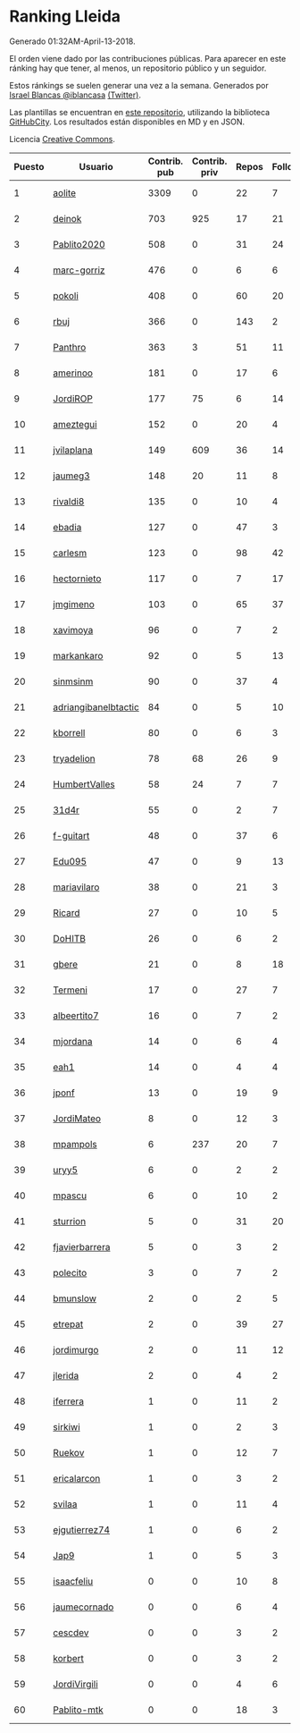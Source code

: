 # Ranking Lleida

Generado 01:32AM-April-13-2018.

El orden viene dado por las contribuciones públicas. Para aparecer en este ránking hay que tener, al menos, un repositorio público y un seguidor.

Estos ránkings se suelen generar una vez a la semana. Generados por [Israel Blancas @iblancasa](https://github.com/iblancasa/) [(Twitter)](https://twitter.com/iblancasa).

Las plantillas se encuentran en [este repositorio](https://github.com/iblancasa/GH-Spanish-Ranking), utilizando la biblioteca [GitHubCity](https://github.com/iblancasa/GitHubCity). Los resultados están disponibles en MD y en JSON.

Licencia [Creative Commons](https://creativecommons.org/licenses/by/4.0/).

| Puesto   |  Usuario  | Contrib. pub | Contrib. priv |Repos| Followers | Desde |  Avatar  |
|----------|-----------|--------------|---------------|-----|-----------|-------|----------|
|1|[aolite](https://github.com/aolite)|3309|0|22|7|2013-06-03|![aolite](https://avatars0.githubusercontent.com/u/4601466)|
|2|[deinok](https://github.com/deinok)|703|925|17|21|2014-02-04|![deinok](https://avatars2.githubusercontent.com/u/6586053)|
|3|[Pablito2020](https://github.com/Pablito2020)|508|0|31|24|2016-04-24|![Pablito2020](https://avatars0.githubusercontent.com/u/18640261)|
|4|[marc-gorriz](https://github.com/marc-gorriz)|476|0|6|6|2016-06-02|![marc-gorriz](https://avatars1.githubusercontent.com/u/19705023)|
|5|[pokoli](https://github.com/pokoli)|408|0|60|20|2011-10-30|![pokoli](https://avatars0.githubusercontent.com/u/1160726)|
|6|[rbuj](https://github.com/rbuj)|366|0|143|2|2014-12-12|![rbuj](https://avatars2.githubusercontent.com/u/10171411)|
|7|[Panthro](https://github.com/Panthro)|363|3|51|11|2012-03-22|![Panthro](https://avatars3.githubusercontent.com/u/1565421)|
|8|[amerinoo](https://github.com/amerinoo)|181|0|17|6|2015-02-16|![amerinoo](https://avatars0.githubusercontent.com/u/11027833)|
|9|[JordiROP](https://github.com/JordiROP)|177|75|6|14|2016-02-08|![JordiROP](https://avatars1.githubusercontent.com/u/17128072)|
|10|[ameztegui](https://github.com/ameztegui)|152|0|20|4|2014-07-02|![ameztegui](https://avatars2.githubusercontent.com/u/8050937)|
|11|[jvilaplana](https://github.com/jvilaplana)|149|609|36|14|2011-04-15|![jvilaplana](https://avatars3.githubusercontent.com/u/732164)|
|12|[jaumeg3](https://github.com/jaumeg3)|148|20|11|8|2016-07-14|![jaumeg3](https://avatars1.githubusercontent.com/u/20457801)|
|13|[rivaldi8](https://github.com/rivaldi8)|135|0|10|4|2011-11-11|![rivaldi8](https://avatars1.githubusercontent.com/u/1187977)|
|14|[ebadia](https://github.com/ebadia)|127|0|47|3|2009-12-08|![ebadia](https://avatars3.githubusercontent.com/u/164689)|
|15|[carlesm](https://github.com/carlesm)|123|0|98|42|2008-05-01|![carlesm](https://avatars3.githubusercontent.com/u/9011)|
|16|[hectornieto](https://github.com/hectornieto)|117|0|7|17|2014-04-15|![hectornieto](https://avatars0.githubusercontent.com/u/7302862)|
|17|[jmgimeno](https://github.com/jmgimeno)|103|0|65|37|2011-04-08|![jmgimeno](https://avatars2.githubusercontent.com/u/718396)|
|18|[xavimoya](https://github.com/xavimoya)|96|0|7|2|2014-11-25|![xavimoya](https://avatars3.githubusercontent.com/u/9944686)|
|19|[markankaro](https://github.com/markankaro)|92|0|5|13|2017-05-24|![markankaro](https://avatars3.githubusercontent.com/u/28937427)|
|20|[sinmsinm](https://github.com/sinmsinm)|90|0|37|4|2012-05-16|![sinmsinm](https://avatars1.githubusercontent.com/u/1745437)|
|21|[adriangibanelbtactic](https://github.com/adriangibanelbtactic)|84|0|5|10|2012-01-15|![adriangibanelbtactic](https://avatars1.githubusercontent.com/u/1331363)|
|22|[kborrell](https://github.com/kborrell)|80|0|6|3|2015-02-17|![kborrell](https://avatars2.githubusercontent.com/u/11043037)|
|23|[tryadelion](https://github.com/tryadelion)|78|68|26|9|2013-03-05|![tryadelion](https://avatars2.githubusercontent.com/u/3778474)|
|24|[HumbertValles](https://github.com/HumbertValles)|58|24|7|7|2017-02-13|![HumbertValles](https://avatars2.githubusercontent.com/u/25740901)|
|25|[31d4r](https://github.com/31d4r)|55|0|2|7|2017-08-12|![31d4r](https://avatars1.githubusercontent.com/u/30953857)|
|26|[f-guitart](https://github.com/f-guitart)|48|0|37|6|2014-03-09|![f-guitart](https://avatars3.githubusercontent.com/u/6899142)|
|27|[Edu095](https://github.com/Edu095)|47|0|9|13|2015-04-07|![Edu095](https://avatars3.githubusercontent.com/u/11843087)|
|28|[mariavilaro](https://github.com/mariavilaro)|38|0|21|3|2015-01-13|![mariavilaro](https://avatars1.githubusercontent.com/u/10522884)|
|29|[Ricard](https://github.com/Ricard)|27|0|10|5|2009-12-13|![Ricard](https://avatars3.githubusercontent.com/u/167117)|
|30|[DoHITB](https://github.com/DoHITB)|26|0|6|2|2016-01-19|![DoHITB](https://avatars1.githubusercontent.com/u/16784764)|
|31|[gbere](https://github.com/gbere)|21|0|8|18|2012-01-13|![gbere](https://avatars0.githubusercontent.com/u/1327334)|
|32|[Termeni](https://github.com/Termeni)|17|0|27|7|2014-03-10|![Termeni](https://avatars1.githubusercontent.com/u/6905912)|
|33|[albeertito7](https://github.com/albeertito7)|16|0|7|2|2017-02-13|![albeertito7](https://avatars1.githubusercontent.com/u/25740911)|
|34|[mjordana](https://github.com/mjordana)|14|0|6|4|2014-11-19|![mjordana](https://avatars1.githubusercontent.com/u/9840099)|
|35|[eah1](https://github.com/eah1)|14|0|4|4|2015-02-17|![eah1](https://avatars3.githubusercontent.com/u/11043022)|
|36|[jponf](https://github.com/jponf)|13|0|19|9|2013-03-13|![jponf](https://avatars2.githubusercontent.com/u/3852560)|
|37|[JordiMateo](https://github.com/JordiMateo)|8|0|12|3|2016-03-10|![JordiMateo](https://avatars3.githubusercontent.com/u/17766957)|
|38|[mpampols](https://github.com/mpampols)|6|237|20|7|2010-11-12|![mpampols](https://avatars1.githubusercontent.com/u/479534)|
|39|[uryy5](https://github.com/uryy5)|6|0|2|2|2014-10-07|![uryy5](https://avatars1.githubusercontent.com/u/9052385)|
|40|[mpascu](https://github.com/mpascu)|6|0|10|2|2015-02-12|![mpascu](https://avatars3.githubusercontent.com/u/10977699)|
|41|[sturrion](https://github.com/sturrion)|5|0|31|20|2013-08-23|![sturrion](https://avatars3.githubusercontent.com/u/5296219)|
|42|[fjavierbarrera](https://github.com/fjavierbarrera)|5|0|3|2|2014-12-16|![fjavierbarrera](https://avatars1.githubusercontent.com/u/10211156)|
|43|[polecito](https://github.com/polecito)|3|0|7|2|2013-07-30|![polecito](https://avatars1.githubusercontent.com/u/5122186)|
|44|[bmunslow](https://github.com/bmunslow)|2|0|2|5|2010-06-03|![bmunslow](https://avatars1.githubusercontent.com/u/295192)|
|45|[etrepat](https://github.com/etrepat)|2|0|39|27|2009-11-04|![etrepat](https://avatars0.githubusercontent.com/u/148851)|
|46|[jordimurgo](https://github.com/jordimurgo)|2|0|11|12|2013-10-23|![jordimurgo](https://avatars2.githubusercontent.com/u/5759992)|
|47|[jlerida](https://github.com/jlerida)|2|0|4|2|2015-05-12|![jlerida](https://avatars1.githubusercontent.com/u/12414567)|
|48|[iferrera](https://github.com/iferrera)|1|0|11|2|2011-09-23|![iferrera](https://avatars0.githubusercontent.com/u/1073857)|
|49|[sirkiwi](https://github.com/sirkiwi)|1|0|2|3|2011-07-01|![sirkiwi](https://avatars2.githubusercontent.com/u/888555)|
|50|[Ruekov](https://github.com/Ruekov)|1|0|12|7|2010-12-27|![Ruekov](https://avatars0.githubusercontent.com/u/537713)|
|51|[ericalarcon](https://github.com/ericalarcon)|1|0|3|2|2013-08-28|![ericalarcon](https://avatars2.githubusercontent.com/u/5327861)|
|52|[svilaa](https://github.com/svilaa)|1|0|11|4|2013-09-23|![svilaa](https://avatars0.githubusercontent.com/u/5521724)|
|53|[ejgutierrez74](https://github.com/ejgutierrez74)|1|0|6|2|2015-03-14|![ejgutierrez74](https://avatars2.githubusercontent.com/u/11474846)|
|54|[Jap9](https://github.com/Jap9)|1|0|5|3|2016-02-09|![Jap9](https://avatars1.githubusercontent.com/u/17140922)|
|55|[isaacfeliu](https://github.com/isaacfeliu)|0|0|10|8|2008-04-10|![isaacfeliu](https://avatars0.githubusercontent.com/u/6287)|
|56|[jaumecornado](https://github.com/jaumecornado)|0|0|6|4|2011-02-14|![jaumecornado](https://avatars0.githubusercontent.com/u/617176)|
|57|[cescdev](https://github.com/cescdev)|0|0|3|2|2013-09-20|![cescdev](https://avatars0.githubusercontent.com/u/5502251)|
|58|[korbert](https://github.com/korbert)|0|0|3|2|2013-03-08|![korbert](https://avatars2.githubusercontent.com/u/3808843)|
|59|[JordiVirgili](https://github.com/JordiVirgili)|0|0|4|6|2013-11-27|![JordiVirgili](https://avatars3.githubusercontent.com/u/6048532)|
|60|[Pablito-mtk](https://github.com/Pablito-mtk)|0|0|18|3|2016-09-29|![Pablito-mtk](https://avatars2.githubusercontent.com/u/22517501)|
